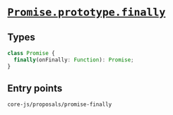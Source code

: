 # [`Promise.prototype.finally`](https://github.com/tc39/proposal-promise-finally)

## Types

```ts
class Promise {
  finally(onFinally: Function): Promise;
}
```

## Entry points



```
core-js/proposals/promise-finally
```
